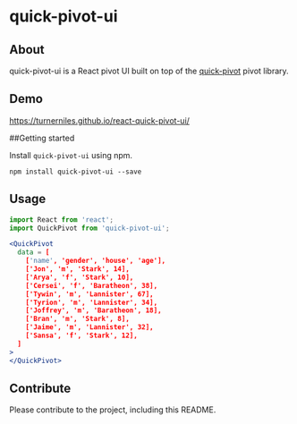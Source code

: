 quick-pivot-ui
============

## About

quick-pivot-ui is a React pivot UI built on top of the [quick-pivot](https://github.com/pat310/quick-pivot) pivot library.

## Demo
https://turnerniles.github.io/react-quick-pivot-ui/

##Getting started

Install `quick-pivot-ui` using npm.

```shell
npm install quick-pivot-ui --save
```

## Usage
```jsx
import React from 'react';
import QuickPivot from 'quick-pivot-ui';

<QuickPivot
  data = [
    ['name', 'gender', 'house', 'age'],
    ['Jon', 'm', 'Stark', 14],
    ['Arya', 'f', 'Stark', 10],
    ['Cersei', 'f', 'Baratheon', 38],
    ['Tywin', 'm', 'Lannister', 67],
    ['Tyrion', 'm', 'Lannister', 34],
    ['Joffrey', 'm', 'Baratheon', 18],
    ['Bran', 'm', 'Stark', 8],
    ['Jaime', 'm', 'Lannister', 32],
    ['Sansa', 'f', 'Stark', 12],
  ]
>
</QuickPivot>
```

## Contribute
Please contribute to the project, including this README.
